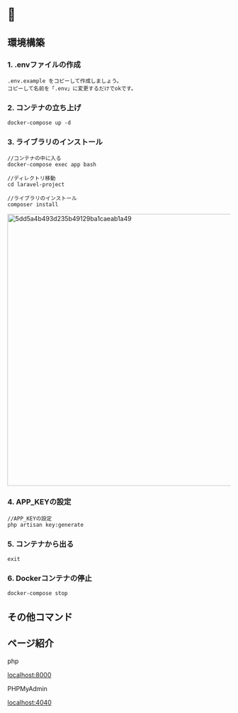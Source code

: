 # 🐳

## 環境構築

### 1. .envファイルの作成

```
.env.example をコピーして作成しましょう。
コピーして名前を「.env」に変更するだけでokです。
```

### 2. コンテナの立ち上げ

```
docker-compose up -d
```

### 3. ライブラリのインストール

```
//コンテナの中に入る
docker-compose exec app bash

//ディレクトリ移動
cd laravel-project

//ライブラリのインストール
composer install
```
<img width="612" alt="5dd5a4b493d235b49129ba1caeab1a49" src="https://user-images.githubusercontent.com/52444199/233876644-2835aa75-9ae2-4ecf-a4cc-b302dc82f4c8.png">

### 4. APP_KEYの設定

```
//APP_KEYの設定
php artisan key:generate
```
### 5. コンテナから出る

```
exit
```

### 6. Dockerコンテナの停止

```
docker-compose stop
```

## その他コマンド

## ページ紹介

php

[localhost:8000](http://localhost:8000)

PHPMyAdmin

[localhost:4040](http://localhost:4040)
